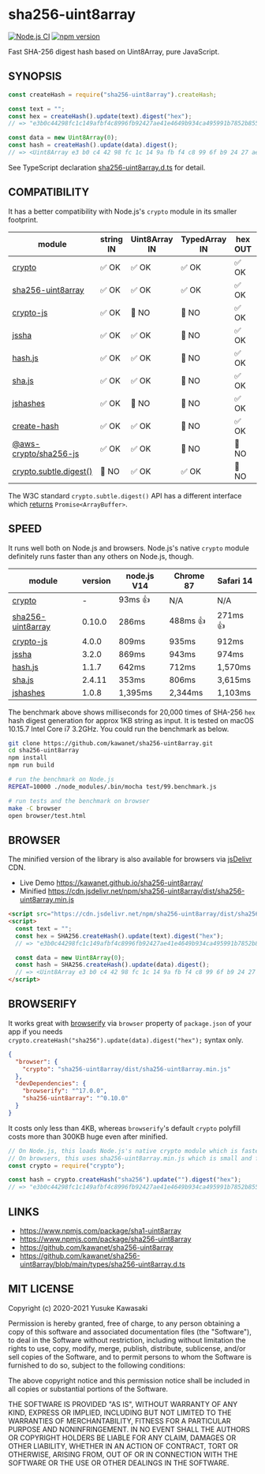# sha256-uint8array

[![Node.js CI](https://github.com/kawanet/sha256-uint8array/workflows/Node.js%20CI/badge.svg?branch=main)](https://github.com/kawanet/sha256-uint8array/actions/)
[![npm version](https://badge.fury.io/js/sha256-uint8array.svg)](https://www.npmjs.com/package/sha256-uint8array)

Fast SHA-256 digest hash based on Uint8Array, pure JavaScript.

## SYNOPSIS

```js
const createHash = require("sha256-uint8array").createHash;

const text = "";
const hex = createHash().update(text).digest("hex");
// => "e3b0c44298fc1c149afbf4c8996fb92427ae41e4649b934ca495991b7852b855"

const data = new Uint8Array(0);
const hash = createHash().update(data).digest();
// => <Uint8Array e3 b0 c4 42 98 fc 1c 14 9a fb f4 c8 99 6f b9 24 27 ae 41 e4 64 9b 93 4c a4 95 99 1b 78 52 b8 55>
```

See TypeScript declaration
[sha256-uint8array.d.ts](https://github.com/kawanet/sha256-uint8array/blob/main/types/sha256-uint8array.d.ts)
for detail.

## COMPATIBILITY

It has a better compatibility with Node.js's `crypto` module in its smaller footprint.

|module|string IN|Uint8Array IN|TypedArray IN|hex OUT|Uint8Array OUT|minified|
|---|---|---|---|---|---|---|
|[crypto](https://nodejs.org/api/crypto.html)|✅ OK|✅ OK|✅ OK|✅ OK|✅ OK|-|
|[sha256-uint8array](http://github.com/kawanet/sha256-uint8array)|✅ OK|✅ OK|✅ OK|✅ OK|✅ OK|4KB|
|[crypto-js](https://npmjs.com/package/crypto-js)|✅ OK|🚫 NO|🚫 NO|✅ OK|🚫 NO|109KB|
|[jssha](https://npmjs.com/package/jssha)|✅ OK|✅ OK|🚫 NO|✅ OK|✅ OK|11KB|
|[hash.js](https://www.npmjs.com/package/hash.js)|✅ OK|✅ OK|🚫 NO|✅ OK|✅ OK|17KB|
|[sha.js](https://npmjs.com/package/sha.js)|✅ OK|✅ OK|🚫 NO|✅ OK|✅ OK|27KB|
|[jshashes](https://npmjs.com/package/jshashes)|✅ OK|🚫 NO|🚫 NO|✅ OK|🚫 NO|23KB|
|[create-hash](https://npmjs.com/package/create-hash)|✅ OK|✅ OK|🚫 NO|✅ OK|✅ OK|95KB|
|[@aws-crypto/sha256-js](https://www.npmjs.com/package/@aws-crypto/sha256-js)|✅ OK|✅ OK|🚫 NO|🚫 NO|✅ OK|14KB|
|[crypto.subtle.digest()](https://developer.mozilla.org/en-US/docs/Web/API/SubtleCrypto/digest)|🚫 NO|✅ OK|✅ OK|🚫 NO|🚫 NO|-|

The W3C standard `crypto.subtle.digest()` API has a different interface which
[returns](https://github.com/microsoft/TypeScript/blob/master/lib/lib.dom.d.ts)
`Promise<ArrayBuffer>`.

## SPEED

It runs well both on Node.js and browsers.
Node.js's native `crypto` module definitely runs faster than any others on Node.js, though.

|module|version|node.js V14|Chrome 87|Safari 14|
|---|---|---|---|---|
|[crypto](https://nodejs.org/api/crypto.html)|-|93ms 👍|N/A|N/A|
|[sha256-uint8array](http://github.com/kawanet/sha256-uint8array)|0.10.0|286ms|488ms 👍|271ms 👍|
|[crypto-js](https://npmjs.com/package/crypto-js)|4.0.0|809ms|935ms|912ms|
|[jssha](https://npmjs.com/package/jssha)|3.2.0|869ms|943ms|974ms|
|[hash.js](https://www.npmjs.com/package/hash.js)|1.1.7|642ms|712ms|1,570ms|
|[sha.js](https://npmjs.com/package/sha.js)|2.4.11|353ms|806ms|3,615ms|
|[jshashes](https://npmjs.com/package/jshashes)|1.0.8|1,395ms|2,344ms|1,103ms|

The benchmark above shows milliseconds for 20,000 times of
SHA-256 `hex` hash digest generation for approx 1KB string as input.
It is tested on macOS 10.15.7 Intel Core i7 3.2GHz.
You could run the benchmark as below.

```sh
git clone https://github.com/kawanet/sha256-uint8array.git
cd sha256-uint8array
npm install
npm run build

# run the benchmark on Node.js
REPEAT=10000 ./node_modules/.bin/mocha test/99.benchmark.js

# run tests and the benchmark on browser
make -C browser
open browser/test.html
```

## BROWSER

The minified version of the library is also available for browsers via
[jsDelivr](https://www.jsdelivr.com/package/npm/sha256-uint8array) CDN.

- Live Demo https://kawanet.github.io/sha256-uint8array/
- Minified https://cdn.jsdelivr.net/npm/sha256-uint8array/dist/sha256-uint8array.min.js

```html
<script src="https://cdn.jsdelivr.net/npm/sha256-uint8array/dist/sha256-uint8array.min.js"></script>
<script>
  const text = "";
  const hex = SHA256.createHash().update(text).digest("hex");
  // => "e3b0c44298fc1c149afbf4c8996fb92427ae41e4649b934ca495991b7852b855"

  const data = new Uint8Array(0);
  const hash = SHA256.createHash().update(data).digest();
  // => <Uint8Array e3 b0 c4 42 98 fc 1c 14 9a fb f4 c8 99 6f b9 24 27 ae 41 e4 64 9b 93 4c a4 95 99 1b 78 52 b8 55>
</script>
```

## BROWSERIFY

It works great with
[browserify](https://www.npmjs.com/package/browserify)
via `browser` property of `package.json` of your app if you needs
`crypto.createHash("sha256").update(data).digest("hex");` syntax only.

```json
{
  "browser": {
    "crypto": "sha256-uint8array/dist/sha256-uint8array.min.js"
  },
  "devDependencies": {
    "browserify": "^17.0.0",
    "sha256-uint8array": "^0.10.0"
  }
}
```

It costs only less than 4KB, whereas `browserify`'s default `crypto` polyfill
costs more than 300KB huge even after minified.

```js
// On Node.js, this loads Node.js's native crypto module which is faster.
// On browsers, this uses sha256-uint8array.min.js which is small and fast.
const crypto = require("crypto");

const hash = crypto.createHash("sha256").update("").digest("hex");
// => "e3b0c44298fc1c149afbf4c8996fb92427ae41e4649b934ca495991b7852b855"
```

## LINKS

- https://www.npmjs.com/package/sha1-uint8array
- https://www.npmjs.com/package/sha256-uint8array
- https://github.com/kawanet/sha256-uint8array
- https://github.com/kawanet/sha256-uint8array/blob/main/types/sha256-uint8array.d.ts

## MIT LICENSE

Copyright (c) 2020-2021 Yusuke Kawasaki

Permission is hereby granted, free of charge, to any person obtaining a copy of this software and associated
documentation files (the "Software"), to deal in the Software without restriction, including without limitation the
rights to use, copy, modify, merge, publish, distribute, sublicense, and/or sell copies of the Software, and to permit
persons to whom the Software is furnished to do so, subject to the following conditions:

The above copyright notice and this permission notice shall be included in all copies or substantial portions of the
Software.

THE SOFTWARE IS PROVIDED "AS IS", WITHOUT WARRANTY OF ANY KIND, EXPRESS OR IMPLIED, INCLUDING BUT NOT LIMITED TO THE
WARRANTIES OF MERCHANTABILITY, FITNESS FOR A PARTICULAR PURPOSE AND NONINFRINGEMENT. IN NO EVENT SHALL THE AUTHORS OR
COPYRIGHT HOLDERS BE LIABLE FOR ANY CLAIM, DAMAGES OR OTHER LIABILITY, WHETHER IN AN ACTION OF CONTRACT, TORT OR
OTHERWISE, ARISING FROM, OUT OF OR IN CONNECTION WITH THE SOFTWARE OR THE USE OR OTHER DEALINGS IN THE SOFTWARE.
